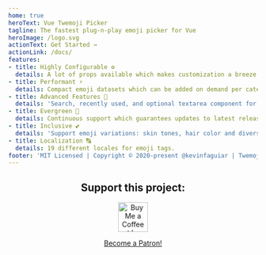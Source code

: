 ```yaml
---
home: true
heroText: Vue Twemoji Picker
tagline: The fastest plug-n-play emoji picker for Vue
heroImage: /logo.svg
actionText: Get Started →
actionLink: /docs/
features:
- title: Highly Configurable ⚙️
  details: A lot of props available which makes customization a breeze.
- title: Performant ⚡
  details: Compact emoji datasets which can be added on demand per category which guarantees a really fast rendering.
- title: Advanced Features 🔎
  details: 'Search, recently used, and optional textarea component for easily integration into apps.'
- title: Evergreen 🌲
  details: Continuous support which guarantees updates to latest released Unicode Standard emoji specs (currently v. 12.0, 2019).
- title: Inclusive 💕
  details: 'Support emoji variations: skin tones, hair color and diversity.'
- title: Localization 🔠
  details: 19 different locales for emoji tags.
footer: 'MIT Licensed | Copyright © 2020-present @kevinfaguiar | Twemoji graphics made by Twitter and licensed under CC-BY 4.0'
---
```


<div style="text-align: center; margin-bottom: 15px;"><h2>Support this project:</h2></div>

<div style="text-align: center; margin-bottom: 15px;">

<a href='https://ko-fi.com/E1E11BKWW' target='_blank'><img height='60' style='border:0px;height:60px;' src='https://az743702.vo.msecnd.net/cdn/kofi5.png?v=2' border='0' alt='Buy Me a Coffee at ko-fi.com' /></a>

<a href="https://www.patreon.com/bePatron?u=30687416" data-patreon-widget-type="become-patron-button">Become a Patron!</a><script async src="https://c6.patreon.com/becomePatronButton.bundle.js"></script>

</div>